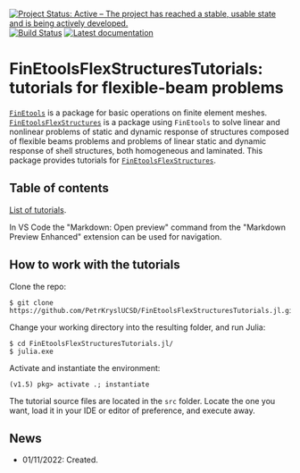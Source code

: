 [![Project Status: Active – The project has reached a stable, usable state and is being actively developed.](http://www.repostatus.org/badges/latest/active.svg)](http://www.repostatus.org/#active)
[![Build Status](https://travis-ci.com/PetrKryslUCSD/FinEtoolsFlexStructuresTutorials.jl.svg?branch=master)](https://travis-ci.com/PetrKryslUCSD/FinEtoolsFlexStructuresTutorials.jl)
[![Latest documentation](https://img.shields.io/badge/docs-latest-blue.svg)](https://petrkryslucsd.github.io/FinEtoolsFlexStructuresTutorials.jl/dev)

# FinEtoolsFlexStructuresTutorials: tutorials for flexible-beam problems


[`FinEtools`](https://github.com/PetrKryslUCSD/FinEtools.jl.git) is a package
for basic operations on finite element meshes. [`FinEtoolsFlexStructures`](https://github.com/PetrKryslUCSD/FinEtoolsFlexStructures.jl.git) is a
package using `FinEtools` to solve linear and nonlinear problems of static and
dynamic response of structures composed of flexible beams problems and problems
of linear
static and dynamic response of shell structures, both homogeneous and laminated. This
package provides tutorials for
[`FinEtoolsFlexStructures`](https://github.com/PetrKryslUCSD/FinEtoolsFlexStructures.jl.git).


## Table of contents

[List of tutorials](docs/src/tutorials/tutorials.md). 

In VS Code the "Markdown: Open preview" command from the "Markdown Preview Enhanced" 
extension  can be used for navigation. 

## How to work with the tutorials

Clone the repo:
```
$ git clone https://github.com/PetrKryslUCSD/FinEtoolsFlexStructuresTutorials.jl.git
```
Change your working directory into the resulting folder, and run Julia:
```
$ cd FinEtoolsFlexStructuresTutorials.jl/
$ julia.exe
```
Activate and instantiate the environment:
```
(v1.5) pkg> activate .; instantiate
```
The tutorial source files are located in the `src` folder.
Locate the one you want, load it in your IDE or editor of preference, and execute away.


## News

- 01/11/2022: Created.

